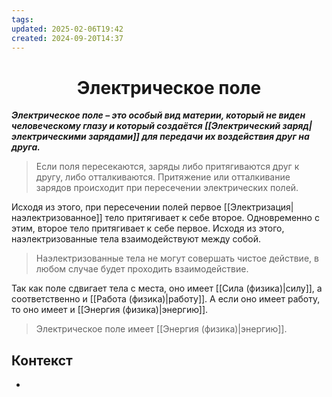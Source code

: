 ```yaml
---
tags: 
updated: 2025-02-06T19:42
created: 2024-09-20T14:37
---
```

<center> <h1> <b> Электрическое поле </b> </h1> </center>

***Электрическое поле – это особый вид материи, который не виден человеческому глазу и который создаётся [[Электрический заряд|электрическими зарядами]] для передачи их воздействия друг на друга.***

> Если поля пересекаются, заряды либо притягиваются друг к другу, либо отталкиваются. 
> Притяжение или отталкивание зарядов происходит при пересечении электрических полей.

Исходя из этого, при пересечении полей первое [[Электризация|наэлектризованное]] тело притягивает к себе второе. Одновременно с этим, второе тело притягивает к себе первое. Исходя из этого, наэлектризованные тела взаимодействуют между собой.

>Наэлектризованные тела не могут совершать чистое действие, в любом случае будет проходить взаимодействие.

Так как поле сдвигает тела с места, оно имеет [[Сила (физика)|силу]], а соответственно и [[Работа (физика)|работу]]. А если оно имеет работу, то оно имеет и [[Энергия (физика)|энергию]].

>Электрическое поле имеет [[Энергия (физика)|энергию]].


## Контекст
- 

